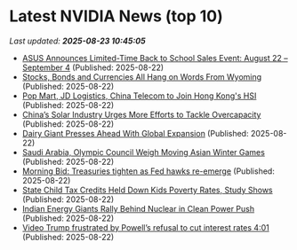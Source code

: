 # Latest NVIDIA News (top 10)
_Last updated: **2025-08-23 10:45:05**_

- [ASUS Announces Limited-Time Back to School Sales Event: August 22 – September 4](https://financialpost.com/globe-newswire/asus-announces-limited-time-back-to-school-sales-event-august-22-september-4) (Published: 2025-08-22)
- [Stocks, Bonds and Currencies All Hang on Words From Wyoming](https://biztoc.com/x/1a5f78ae83f889a7) (Published: 2025-08-22)
- [Pop Mart, JD Logistics, China Telecom to Join Hong Kong's HSI](https://biztoc.com/x/b5460046dc468bdf) (Published: 2025-08-22)
- [China’s Solar Industry Urges More Efforts to Tackle Overcapacity](https://biztoc.com/x/7fd6b73aab015092) (Published: 2025-08-22)
- [Dairy Giant Presses Ahead With Global Expansion](https://biztoc.com/x/98e1a3b7865e92b8) (Published: 2025-08-22)
- [Saudi Arabia, Olympic Council Weigh Moving Asian Winter Games](https://biztoc.com/x/e0ed85f007d9c24f) (Published: 2025-08-22)
- [Morning Bid: Treasuries tighten as Fed hawks re-emerge](https://biztoc.com/x/d49e653136704d88) (Published: 2025-08-22)
- [State Child Tax Credits Held Down Kids Poverty Rates, Study Shows](https://biztoc.com/x/2663613a6d7063d1) (Published: 2025-08-22)
- [Indian Energy Giants Rally Behind Nuclear in Clean Power Push](https://biztoc.com/x/a21a57a12fcb1c6e) (Published: 2025-08-22)
- [Video
Trump frustrated by Powell’s refusal to cut interest rates
4:01](https://biztoc.com/x/956d79ad9f53f2aa) (Published: 2025-08-22)
